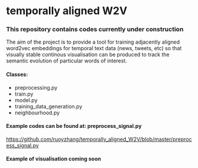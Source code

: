 # temporally aligned W2V
### This repository contains codes currently under construction
The aim of the project is to provide a tool for training adjacently aligned word2vec embeddings for temporal text data (news, tweets, etc) so that visually stable continous visualisation can be produced to track the semantic evolution of particular words of interest.

#### Classes:
- preprocessing.py
- train.py
- model.py
- training_data_generation.py
- neighbourhood.py


#### Example codes can be found at: preprocess_signal.py
https://github.com/ruoyzhang/temporally_aligned_W2V/blob/master/preprocess_signal.py

#### Example of visualisation coming soon
